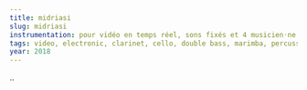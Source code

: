 ```yaml
---
title: midriasi
slug: midriasi
instrumentation: pour vidéo en temps réel, sons fixés et 4 musicien᛫ne᛫s
tags: video, electronic, clarinet, cello, double bass, marimba, percussions
year: 2018
---
```


..